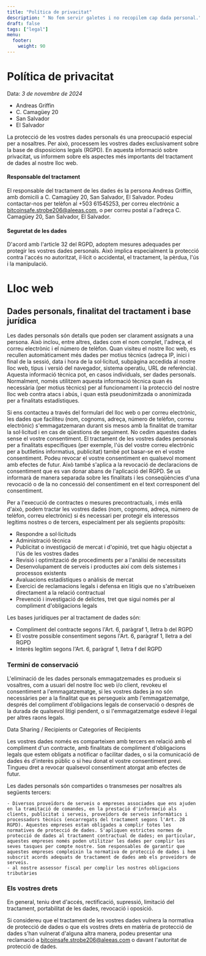 ```yaml
---
title: "Política de privacitat"
description: " No fem servir galetes i no recopilem cap dada personal."
draft: false
tags: ["legal"]
menu:
  footer:
    weight: 90
---
```


# Política de privacitat
Data: *3 de novembre de 2024*


- Andreas Griffin
- C. Camagüey 20
- San Salvador
- El Salvador

La protecció de les vostres dades personals és una preocupació especial per a nosaltres. Per això, processem les vostres dades exclusivament sobre la base de disposicions legals (RGPD). En aquesta informació sobre privacitat, us informem sobre els aspectes més importants del tractament de dades al nostre lloc web.

#### Responsable del tractament

El responsable del tractament de les dades és la persona Andreas Griffin, amb domicili a C. Camagüey 20, San Salvador, El Salvador. Podeu contactar-nos per telèfon al +503 61545253, per correu electrònic a bitcoinsafe.strobe206@aleeas.com, o per correu postal a l'adreça C. Camagüey 20, San Salvador, El Salvador.

#### Seguretat de les dades

D'acord amb l'article 32 del RGPD, adoptem mesures adequades per protegir les vostres dades personals. Això implica especialment la protecció contra l'accés no autoritzat, il·lícit o accidental, el tractament, la pèrdua, l'ús i la manipulació.

# Lloc web

## Dades personals, finalitat del tractament i base jurídica

Les dades personals són detalls que poden ser clarament assignats a una persona. Això inclou, entre altres, dades com el nom complet, l'adreça, el correu electrònic i el número de telèfon. Quan visiteu el nostre lloc web, es recullen automàticament més dades per motius tècnics (adreça IP, inici i final de la sessió, data i hora de la sol·licitud, subpàgina accedida al nostre lloc web, tipus i versió del navegador, sistema operatiu, URL de referència). Aquesta informació tècnica pot, en casos individuals, ser dades personals. Normalment, només utilitzem aquesta informació tècnica quan és necessària (per motius tècnics) per al funcionament i la protecció del nostre lloc web contra atacs i abús, i quan està pseudonimitzada o anonimizada per a finalitats estadístiques.

Si ens contacteu a través del formulari del lloc web o per correu electrònic, les dades que faciliteu (nom, cognoms, adreça, número de telèfon, correu electrònic) s'emmagatzemaran durant sis mesos amb la finalitat de tramitar la sol·licitud i en cas de qüestions de seguiment. No cedim aquestes dades sense el vostre consentiment. El tractament de les vostres dades personals per a finalitats específiques (per exemple, l'ús del vostre correu electrònic per a butlletins informatius, publicitat) també pot basar-se en el vostre consentiment. Podeu revocar el vostre consentiment en qualsevol moment amb efectes de futur. Això també s'aplica a la revocació de declaracions de consentiment que es van donar abans de l'aplicació del RGPD. Se us informarà de manera separada sobre les finalitats i les conseqüències d'una revocació o de la no concessió del consentiment en el text corresponent del consentiment.

Per a l'execució de contractes o mesures precontractuals, i més enllà d'això, podem tractar les vostres dades (nom, cognoms, adreça, número de telèfon, correu electrònic) si és necessari per protegir els interessos legítims nostres o de tercers, especialment per als següents propòsits:

   - Respondre a sol·licituds
   - Administració tècnica
   - Publicitat o investigació de mercat i d'opinió, tret que hàgiu objectat a l'ús de les vostres dades
   - Revisió i optimització de procediments per a l'anàlisi de necessitats
   - Desenvolupament de serveis i productes així com dels sistemes i processos existents
   - Avaluacions estadístiques o anàlisis de mercat
   - Exercici de reclamacions legals i defensa en litigis que no s'atribueixen directament a la relació contractual
   - Prevenció i investigació de delictes, tret que sigui només per al compliment d'obligacions legals

Les bases jurídiques per al tractament de dades són:

   - Compliment del contracte segons l'Art. 6, paràgraf 1, lletra b del RGPD
   - El vostre possible consentiment segons l'Art. 6, paràgraf 1, lletra a del RGPD
   - Interès legítim segons l'Art. 6, paràgraf 1, lletra f del RGPD

### Termini de conservació

L'eliminació de les dades personals emmagatzemades es produeix si vosaltres, com a usuari del nostre lloc web i/o client, revokeu el consentiment a l'emmagatzematge, si les vostres dades ja no són necessàries per a la finalitat que es persegueix amb l'emmagatzematge, després del compliment d'obligacions legals de conservació o després de la durada de qualsevol litigi pendent, o si l'emmagatzematge esdevé il·legal per altres raons legals.

Data Sharing / Recipients or Categories of Recipients

Les vostres dades només es comparteixen amb tercers en relació amb el compliment d'un contracte, amb finalitats de compliment d'obligacions legals que estem obligats a notificar o facilitar dades, o si la comunicació de dades és d'interès públic o si heu donat el vostre consentiment previ. Tingueu dret a revocar qualsevol consentiment atorgat amb efectes de futur.

Les dades personals són compartides o transmeses per nosaltres als següents tercers:

    - Diversos proveïdors de serveis o empreses associades que ens ajuden en la tramitació de comandes, en la prestació d'informació als clients, publicitat i serveis, proveïdors de serveis informàtics i processadors tècnics (encarregats del tractament segons l'Art. 28 RGPD). Aquestes empreses estan obligades a complir totes les normatives de protecció de dades. S'apliquen estrictes normes de protecció de dades al tractament contractual de dades; en particular, aquestes empreses només poden utilitzar les dades per complir les seves tasques per compte nostre. Som responsables de garantir que aquestes empreses compleixin la normativa de protecció de dades i hem subscrit acords adequats de tractament de dades amb els proveïdors de serveis.
    - al nostre assessor fiscal per complir les nostres obligacions tributàries

### Els vostres drets

En general, teniu dret d'accés, rectificació, supressió, limitació del tractament, portabilitat de les dades, revocació i oposició.

Si considereu que el tractament de les vostres dades vulnera la normativa de protecció de dades o que els vostres drets en matèria de protecció de dades s'han vulnerat d'alguna altra manera, podeu presentar una reclamació a bitcoinsafe.strobe206@aleeas.com o davant l'autoritat de protecció de dades.